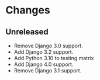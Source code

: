# Changes


## Unreleased

- Remove Django 3.0 support.
- Add Django 3.2 support.
- Add Python 3.10 to testing matrix
- Add Django 4.0 support.
- Remove Django 3.1 support.
